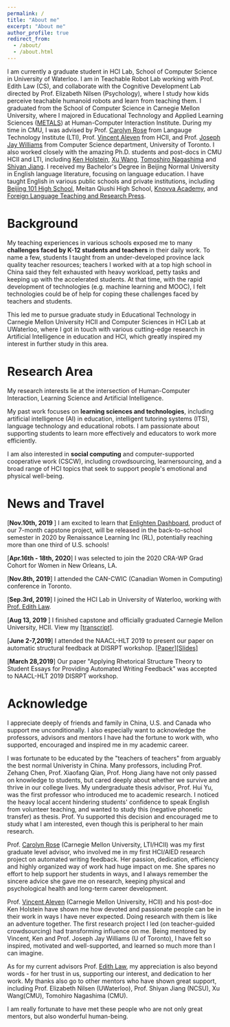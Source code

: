```yaml
---
permalink: /
title: "About me"
excerpt: "About me"
author_profile: true
redirect_from: 
  - /about/
  - /about.html
---
```

I am currently a graduate student in HCI Lab, School of Computer Science in University of Waterloo. I am in Teachable Robot Lab working with Prof. Edith Law (CS), and collaborate with the Cognitive Development Lab directed by Prof. Elizabeth Nilsen (Psychology), where I study how kids perceive teachable humanoid robots and learn from teaching them. 
I graduated from the School of Computer Science in Carnegie Mellon University, where I majored in Educational Technology and Applied Learning Sciences ([METALS](https://hcii.cmu.edu/masters-educational-technology-and-applied-learning-science-program-overview)) at Human-Computer Interaction Institute.
During my time in CMU, I was advised by Prof. [Carolyn Rose](http://www.cs.cmu.edu/~cprose/) from Langauge Technology Institute (LTI), Prof. [Vincent Aleven](https://hcii.cmu.edu/people/vincent-aleven) from HCII, and Prof. [Joseph Jay Williams](http://www.josephjaywilliams.com) from Computer Science department, University of Toronto. I also worked closely with the amazing Ph.D. students and post-docs in CMU HCII and LTI, including [Ken Holstein](https://kenholstein.myportfolio.com/), [Xu Wang](http://www.iamxuwang.com/), [Tomoshiro Nagashima](https://tomonag.org/) and [Shiyan Jiang](http://shiyanjiang.com/visual/).
I received my Bachelor's Degree in Beijing Normal University in English language literature, focusing on language education. I have taught English in various public schools and private institutions, including [Beijing 101 High School](https://en.wikipedia.org/wiki/Beijing_101_Middle_School), Meitan Qiushi High School, [Knovva Academy](https://www.knovva.com), and [Foreign Language Teaching and Research Press](http://en.fltrp.com). 
 
Background
===
My teaching experiences in various schools exposed me to many **challenges faced by K-12 students and teachers** in their daily work. To name a few, students I taught from an under-developed province lack quality teacher resources; teachers I worked with at a top high school in China said they felt exhausted with heavy workload, petty tasks and keeping up with the accelerated students. At that time, with the rapid development of technologies (e.g. machine learning and MOOC), I felt technologies could be of help for coping these challenges faced by teachers and students.   

This led me to pursue graduate study in Educational Technology in Carnegie Mellon University HCII and Computer Sciences in HCI Lab at UWaterloo, where I got in touch with various cutting-edge research in Artificial Intelligence in education and HCI, which greatly inspired my interest in further study in this area. 

Research Area
===
   My research interests lie at the intersection of Human-Computer Interaction, Learning Science and Artificial Intelligence. 
   
   My past work focuses on **learning sciences and technologies**, including artificial intelligence (AI) in education, intelligent tutoring systems (ITS), language technology and educational robots. I am passionate about supporting students to learn more effectively and educators to work more efficiently.  
  
   I am also interested in **social computing** and computer-supported cooperative work (CSCW), including crowdsourcing, learnersourcing, and a broad range of HCI topics that seek to support people's emotional and physical well-being. 
   

News and Travel
===
[<b>Nov.10th, 2019 </b>] I am excited to learn that [Enlighten Dashboard](https://demo.enlighten.education/), product of our 7-month capstone project, will be released in the back-to-school semester in 2020 by Renaissance Learning Inc (RL), potentially reaching more than one third of U.S. schools!

[<b>Apr.16th - 18th, 2020</b>] I was selected to join the 2020 CRA-WP Grad Cohort for Women in New Orleans, LA. 
 
[<b>Nov.8th, 2019</b>] I attended the CAN-CWIC (Canadian Women in Computing) conference in Toronto.

[<b>Sep.3rd, 2019</b>] I joined the HCI Lab in University of Waterloo, working with [Prof. Edith Law](http://edithlaw.ca/).

[<b>Aug 13, 2019 </b>] I finished capstone and officially graduated Carnegie Mellon University, HCII. View my [[transcript]](http://kexin-yang.github.io/files/CMU_transcript.pdf).

[<b>June 2-7,2019</b>] I attended the NAACL-HLT 2019 to present our paper on automatic structural feedback at DISRPT workshop. [[Paper]](https://www.aclweb.org/anthology/W19-2720)[[Slides]](http://kexin-yang.github.io/files/slides_NAACL_ppt_0603.pdf)

[<b>March 28,2019</b>] Our paper "Applying Rhetorical Structure Theory to Student Essays for Providing Automated Writing Feedback" was accepted to NAACL-HLT 2019 DISRPT workshop.


Acknowledge
===
I appreciate deeply of friends and family in China, U.S. and Canada who support me unconditionally. I also especially want to acknowledge the professors, advisors and mentors I have had the fortune to work with, who supported, encouraged and inspired me in my academic career.    

I was fortunate to be educated by the "teachers of teachers" from arguably the best normal Univeristy in China. Many professors, including Prof. Zehang Chen, Prof. Xiaofang Qian, Prof. Hong Jiang have not only passed on knowledge to students, but cared deeply about whether we survive and thrive in our college lives. 
My undergraduate thesis advisor, Prof. Hui Yu, was the first professor who introduced me to academic research. I noticed the heavy local accent hindering students' confidence to speak English from volunteer teaching, and wanted to study this (negative phonetic transfer) as thesis. Prof. Yu supported this decision and encouraged me to study what I am interested, even though this is peripheral to her main research.

Prof. [Carolyn Rose](http://www.cs.cmu.edu/~cprose/) (Carnegie Mellon University, LTI/HCII) was my first graduate level advisor, who involved me in my first HCI/AIED research project on automated writing feedback. Her passion, dedication, efficiency and highly organized way of work had huge impact on me. She spares no effort to help support her students in ways, and I always remember the sincere advice she gave me on research, keeping physical and psychological health and long-term career development.   

Prof. [Vincent Aleven](https://hcii.cmu.edu/people/vincent-aleven) (Carnegie Mellon University, HCII) and his post-doc Ken Holstein have shown me how devoted and passionate people can be in their work in ways I have never expected. Doing research with them is like an adventure together. The first research project I led (on teacher-guided crowdsourcing) had transforming influence on me. Being mentored by Vincent, Ken and Prof. Joseph Jay Williams (U of Toronto), I have felt so inspired, motivated and well-supported, and learned so much more than I can imagine.  

As for my current advisors Prof. [Edith Law](http://edithlaw.ca/), my appreciation is also beyond words - for her trust in us, supporting our interest, and dedication to her work.  My thanks also go to other mentors who have shown great support, including Prof. Elizabeth Nilsen (UWaterloo), Prof. Shiyan Jiang (NCSU), Xu Wang(CMU), Tomohiro Nagashima (CMU).

I am really fortunate to have met these people who are not only great mentors, but also wonderful human-being. 




